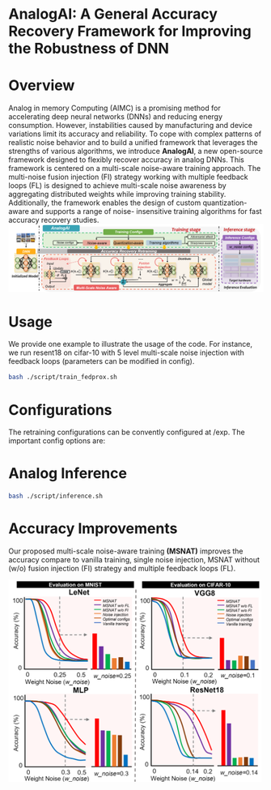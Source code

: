 # AnalogAI: A General Accuracy Recovery Framework for Improving the Robustness of DNN
# Overview
Analog in memory Computing (AIMC) is a promising method for accelerating deep neural networks (DNNs) and
reducing energy consumption. However, instabilities caused by
manufacturing and device variations limit its accuracy and
reliability. To cope with complex patterns of realistic noise
behavior and to build a unified framework that leverages the
strengths of various algorithms, we
introduce **AnalogAI**, a new open-source framework designed to
flexibly recover accuracy in analog DNNs. This framework is
centered on a multi-scale noise-aware training approach. The
multi-noise fusion injection (FI) strategy working with multiple
feedback loops (FL) is designed to achieve multi-scale noise
awareness by aggregating distributed weights while improving
training stability. Additionally, the framework enables the design
of custom quantization-aware and supports a range of noise-
insensitive training algorithms for fast accuracy recovery studies.
![The overview of AnalogAI](./figures/overview.png)
# Usage
We provide one example to illustrate the usage of the code. For instance, we run resent18 on cifar-10 with 5 level multi-scale noise injection with feedback loops (parameters can be modified in config).

```bash
bash ./script/train_fedprox.sh
```
# Configurations
The retraining configurations can be convently configured at /exp. The important config options are:

# Analog Inference
```bash
bash ./script/inference.sh
```

# Accuracy Improvements
Our proposed multi-scale noise-aware training **(MSNAT)** improves the accuracy compare to vanilla training, single noise injection, MSNAT  without (w/o) fusion injection (FI) strategy and multiple feedback loops (FL).

 <img src="./figures/experiments.png" alt="Test results" width="500"/> </div>


